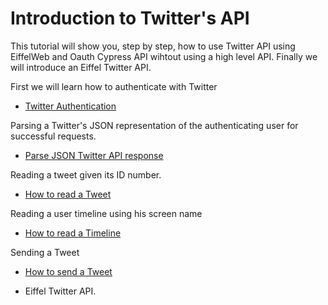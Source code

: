 # Introduction to Twitter's API

This tutorial will show you, step by step, how to use Twitter API using EiffelWeb and Oauth Cypress API wihtout using a high
level API. Finally we will introduce an Eiffel Twitter API.

First we will learn how to authenticate with Twitter
* [Twitter Authentication](./auth/Readme.md)

Parsing a Twitter's JSON representation of the authenticating user for successful requests.
* [Parse JSON Twitter API response](./parse/Readme.md)

Reading a tweet given its ID number.

* [How to read a Tweet](./read/Readme.md)

Reading a user timeline using his screen name
* [How to read a Timeline](./read_timeline/Readme.md)

Sending a Tweet 
* [How to send a Tweet](./send/Readme.md)


* Eiffel Twitter API.
